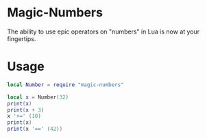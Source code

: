 # Magic-Numbers
The ability to use epic operators on "numbers" in Lua is now at your fingertips.

# Usage
```lua
local Number = require "magic-numbers"

local x = Number(32)
print(x)
print(x + 3)
x '+=' (10)
print(x)
print(x '==' (42))
